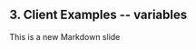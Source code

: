 ##  3. Client Examples -- variables <!-- .element: data-theme="ka-content" -->

This is a new Markdown slide
